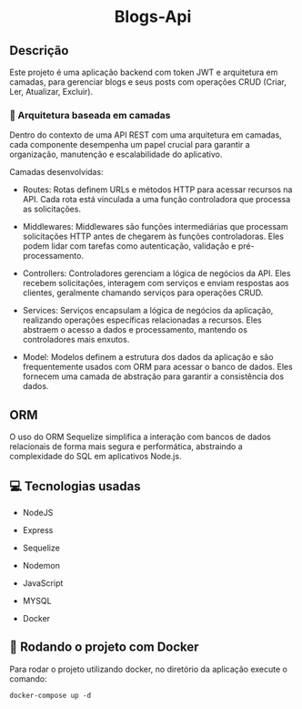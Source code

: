 <div align="center">
  <h1>Blogs-Api</h1>
</div>

## Descrição

Este projeto é uma aplicação backend com token JWT e arquitetura em camadas, para gerenciar blogs e seus posts com operações CRUD (Criar, Ler, Atualizar, Excluir).

### 📐 Arquitetura baseada em camadas

Dentro do contexto de uma API REST com uma arquitetura em camadas, cada componente desempenha um papel crucial para garantir a organização, manutenção e escalabilidade do aplicativo.

Camadas desenvolvidas:

* Routes:
Rotas definem URLs e métodos HTTP para acessar recursos na API. Cada rota está vinculada a uma função controladora que processa as solicitações.

* Middlewares:
Middlewares são funções intermediárias que processam solicitações HTTP antes de chegarem às funções controladoras. Eles podem lidar com tarefas como autenticação, validação e pré-processamento.

* Controllers:
Controladores gerenciam a lógica de negócios da API. Eles recebem solicitações, interagem com serviços e enviam respostas aos clientes, geralmente chamando serviços para operações CRUD.

* Services:
Serviços encapsulam a lógica de negócios da aplicação, realizando operações específicas relacionadas a recursos. Eles abstraem o acesso a dados e processamento, mantendo os controladores mais enxutos.

* Model:
Modelos definem a estrutura dos dados da aplicação e são frequentemente usados com ORM para acessar o banco de dados. Eles fornecem uma camada de abstração para garantir a consistência dos dados.

## ORM
O uso do ORM Sequelize simplifica a interação com bancos de dados relacionais de forma mais segura e performática, abstraindo a complexidade do SQL em aplicativos Node.js.

## 💻 Tecnologias usadas

  * NodeJS

  * Express
    
  * Sequelize

  * Nodemon

  * JavaScript

  * MYSQL

  * Docker

## 🐋 Rodando o projeto com Docker
Para rodar o projeto utilizando docker, no diretório da aplicação execute o comando:

`docker-compose up -d`

